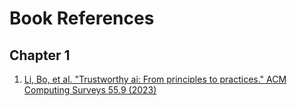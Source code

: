 # Book References

## Chapter 1

1. [Li, Bo, et al. "Trustworthy ai: From principles to practices." ACM Computing Surveys 55.9 (2023)](https://dl.acm.org/doi/pdf/10.1145/3555803)